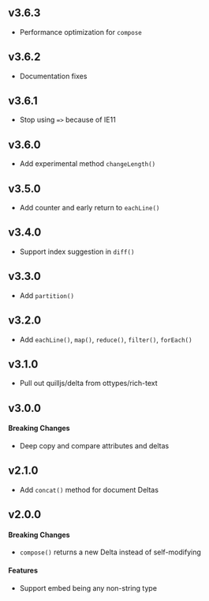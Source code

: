 ## v3.6.3

- Performance optimization for `compose`

## v3.6.2

- Documentation fixes

## v3.6.1

- Stop using `=>` because of IE11

## v3.6.0

- Add experimental method `changeLength()`


## v3.5.0

- Add counter and early return to `eachLine()`


## v3.4.0

- Support index suggestion in `diff()`


## v3.3.0

- Add `partition()`


## v3.2.0

- Add `eachLine()`, `map()`, `reduce()`, `filter()`, `forEach()`


## v3.1.0

- Pull out quilljs/delta from ottypes/rich-text


## v3.0.0

#### Breaking Changes
- Deep copy and compare attributes and deltas


## v2.1.0

- Add `concat()` method for document Deltas


## v2.0.0

#### Breaking Changes
- `compose()` returns a new Delta instead of self-modifying

#### Features
- Support embed being any non-string type

